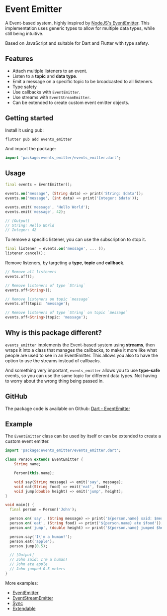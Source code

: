 # Event Emitter

A Event-based system, highly inspired by [NodeJS's EventEmitter](https://nodejs.org/api/events.html). This implementation uses generic types to allow for multiple data types, while still being intuitive.

Based on JavaScript and suitable for Dart and Flutter with type safety.

## Features

* Attach multiple listeners to an event.
* Listen to a **topic** and **data type**. 
* Emit a message on a specific topic to be broadcasted to all listeners.
* Type safety
* Use callbacks with `EventEmitter`.
* Use streams with `EventStreamEmitter`.
* Can be extended to create custom event emitter objects.

## Getting started

Install it using pub:
```
flutter pub add events_emitter
```

And import the package:
```dart
import 'package:events_emitter/events_emitter.dart';
```

## Usage

```dart
final events = EventEmitter();

events.on('message', (String data) => print('String: $data'));
events.on('message', (int data) => print('Integer: $data'));

events.emit('message', 'Hello World');
events.emit('message', 42);

// [Output]
// String: Hello World
// Integer: 42
``` 

To remove a specific listener, you can use the subscription to stop it.
```dart
final listener = events.on('message', ... ));
listener.cancel();
```

Remove listeners, by targeting a **type**, **topic** and **callback**.
```dart
// Remove all listeners
events.off();

// Remove listeners of type `String`
events.off<String>();

// Remove listeners on topic `message`
events.off(topic: 'message');

// Remove listeners of type `String` on topic `message`
events.off<String>(topic: 'message');
```

## Why is this package different?

`events_emitter` implements the Event-based system using **streams**, then wraps it into a class that manages the callbacks, to make it more like what people are used to see in an EventEmitter. This allows you also to have the option to use the streams instead of callbacks.

And something very important, `events_emitter` allows you to use **type-safe** events, so you can use the same topic for different data types. Not having to worry about the wrong thing being passed in.

## GitHub

The package code is available on Github: [Dart - EventEmitter](https://github.com/DrafaKiller/EventEmitter-dart)

## Example

The `EventEmitter` class can be used by itself or can be extended to create a custom event emitter.

```dart
import 'package:events_emitter/events_emitter.dart';

class Person extends EventEmitter {
    String name;

    Person(this.name);

    void say(String message) => emit('say', message);
    void eat(String food) => emit('eat', food);
    void jump(double height) => emit('jump', height);
}

void main() {
  final person = Person('John');

  person.on('say', (String message) => print('${person.name} said: $message'));
  person.on('eat', (String food) => print('${person.name} ate $food'));
  person.on('jump', (double height) => print('${person.name} jumped $height meters'));

  person.say('I\'m a human!');
  person.eat('apple');
  person.jump(0.5);

  // [Output]
  // John said: I'm a human!
  // John ate apple
  // John jumped 0.5 meters
}
```

More examples:
* [EventEmitter](https://github.com/DrafaKiller/EventEmitter-dart/blob/main/example/lib/main.dart)
* [EventStreamEmitter](https://github.com/DrafaKiller/EventEmitter-dart/blob/main/example/lib/main_stream.dart)
* [Sync](https://github.com/DrafaKiller/EventEmitter-dart/blob/main/example/lib/sync.dart)
* [Extendable](https://github.com/DrafaKiller/EventEmitter-dart/blob/main/example/lib/extendable.dart)